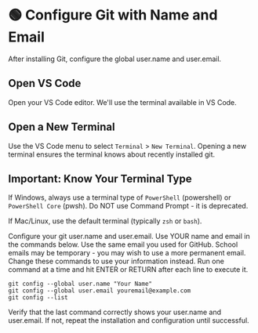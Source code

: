 # 🟢 Configure Git with Name and Email

After installing Git, configure the global user.name and user.email.

##  Open VS Code

Open your VS Code editor. We'll use the terminal available in VS Code.

## Open a New Terminal

Use the VS Code menu to select `Terminal` >  `New Terminal`.
Opening a new terminal ensures the terminal knows about recently installed git.

## Important: Know Your Terminal Type

If Windows, always use a terminal type of `PowerShell` (powershell) or `PowerShell Core` (pwsh).
Do NOT use Command Prompt - it is deprecated.

If Mac/Linux, use the default terminal (typically `zsh` or `bash`).

Configure your git user.name and user.email.
Use YOUR name and email in the commands below.
Use the same email you used for GitHub.
School emails may be temporary - you may wish to use a more permanent email.
Change these commands to use your information instead.
Run one command at a time and hit ENTER or RETURN after each line to execute it.

```shell
git config --global user.name "Your Name"
git config --global user.email youremail@example.com
git config --list
```

Verify that the last command correctly shows your user.name and user.email.
If not, repeat the installation and configuration until successful.

